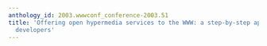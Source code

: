 ```yaml
---
anthology_id: 2003.wwwconf_conference-2003.51
title: 'Offering open hypermedia services to the WWW: a step-by-step approach for
  developers'
---
```

